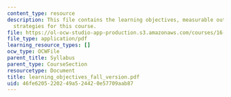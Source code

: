 ```yaml
---
content_type: resource
description: This file contains the learning objectives, measurable outcomes and assessment
  strategies for this course.
file: https://ol-ocw-studio-app-production.s3.amazonaws.com/courses/16-01-unified-engineering-i-ii-iii-iv-fall-2005-spring-2006/46fe6205220249a524420e57709aab87_learning_objectives_fall_version.pdf
file_type: application/pdf
learning_resource_types: []
ocw_type: OCWFile
parent_title: Syllabus
parent_type: CourseSection
resourcetype: Document
title: learning_objectives_fall_version.pdf
uid: 46fe6205-2202-49a5-2442-0e57709aab87
---
```

